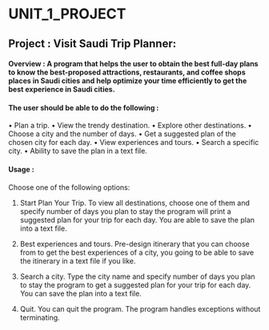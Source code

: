 # UNIT_1_PROJECT

## Project :  Visit Saudi Trip Planner:

#### Overview : A program that helps the user to obtain the best full-day plans to know the best-proposed attractions, restaurants, and coffee shops places in Saudi cities and help optimize your time efficiently to get the best experience in Saudi cities.

#### The user should be able to do the following :
•	Plan a trip.
•	View the trendy destination.
•	Explore other destinations.
•	Choose a city and the number of days.
•	Get a suggested plan of the chosen city for each day.
•	View experiences and tours.
•	Search a specific city.
•	Ability to save the plan in a text file.


#### Usage :
Choose one of the following options:

1.	Start Plan Your Trip.
To view all destinations, choose one of them and specify number of days you plan to stay the program will print a suggested plan for your trip for each day. You are able to save the plan into a text file.

2.	Best experiences and tours.
Pre-design itinerary that you can choose from to get the best experiences of a city, you going to be able to save the itinerary in a text file if you like.

3.	 Search a city.
Type the city name and specify number of days you plan to stay the program to get a suggested plan for your trip for each day. You can save the plan into a text file.

4.	Quit.
You can quit the program. The program handles exceptions without terminating.
